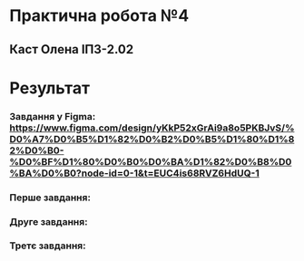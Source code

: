 # Практична робота №4
## Каст Олена ІПЗ-2.02
# Результат
### Завдання у Figma: https://www.figma.com/design/yKkP52xGrAi9a8o5PKBJvS/%D0%A7%D0%B5%D1%82%D0%B2%D0%B5%D1%80%D1%82%D0%B0-%D0%BF%D1%80%D0%B0%D0%BA%D1%82%D0%B8%D0%BA%D0%B0?node-id=0-1&t=EUC4is68RVZ6HdUQ-1

### Перше завдання: 

### Друге завдання: 

### Третє завдання: 
